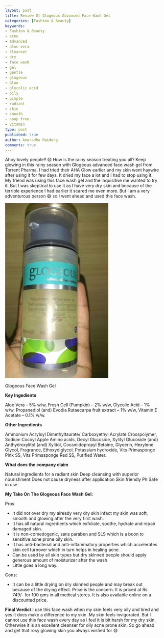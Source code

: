 ```yaml
---
layout: post
title: Review Of Glogeous Advanced Face Wash Gel
categories: [Fashion & Beauty]
keywords:
- Fashion & Beauty
- acne
- advanced
- aloe vera
- cleanser
- dry
- face wash
- gel
- gentle
- glogeous
- Glow
- glycolic acid
- oily
- pimple
- radiant
- skin
- smooth
- soap free
- Vitamin
type: post
published: true
author: Anuradha Raidurg
comments: true
---
```

Ahoy lovely people!! :smile: How is the rainy season treating you all? Keep glowing in this rainy season with Glogeous advanced face wash gel from Torrent Pharma. I had tried their AHA Glow earlier and my skin went haywire after using it for few days. It dried my face a lot and I had to stop using it. My friend was using this face wash gel and the inquisitive me wanted to try it.  But I was skeptical to use it as I have very dry skin and because of the terrible experience I had earlier it scared me even more. But I am a very adventurous person :smile: so I went ahead and used this face wash.
<!--more-->

<img src="/assets/Glogeous-337x600.jpg" />

Glogeous Face Wash Gel

**Key Ingedients**

Aloe Vera – 5% w/w, Fresh Cell (Pumpkin) – 2% w/w, Glycolic Acid – 1% w/w, Propanediol (and) Evodia Rutaecarpa fruit extract – 1% w/w, Vitamin E Acetate – 0.1% w/w.

**Other Ingredients**

Ammonium Acryloyl Dimethyltaurate/ Carboxyethyl Acrylate Crosspolymer, Sodium Cocoyl  Apple Amino acids, Decyl Glucoside, Xylityl Glucoside (and) Anthydroxylitol (and) Xylitol, Cocamidopropyl Betaine, Glycerin, Hexylene Glycol, Fragrance, Ethoxydiglycol, Potassium hydroxide, Vits Primasponge Pink SS, Vits Primasponge Red SS, Purified Water.

**What does the company claim**

Natural ingredients for a radiant skin
Deep cleansing with superior nourishment
Does not cause dryness after application
Skin friendly Ph
Safe in use

**My Take On The Glogeous Face Wash Gel:**

Pros:
* It did not over dry my already very dry skin infact my skin was soft, smooth and glowing after the very first wash.
* It has all natural ingredients which exfoliate, soothe, hydrate and repair damaged skin.
* It is non-comedogenic, sans paraben and SLS which is a boon to sensitive acne prone oily skin.
* It has anti-bacterial and anti-inflammatory properties which accelerates skin cell turnover which in turn helps in healing acne.
* Can be used by all skin types but dry skinned people should apply generous amount of moisturizer after the wash.
* Little goes a long way.

Cons:
* It can be a little drying on dry skinned people and may break out because of the drying effect.
Price is the concern. It is priced at Rs. 749/- for 100 gms in all medical stores. It is also available online on a discounted price.

**Final Verdict**
I use this face wash when my skin feels very oily and tired and yes it does make a difference to my skin. My skin feels invigorated. But I cannot use this face wash every day as I feel it is bit harsh for my dry skin.  Otherwise it is an excellent cleanser for oily acne prone skin.  So go ahead and get that rosy glowing skin you always wished for :smile:
